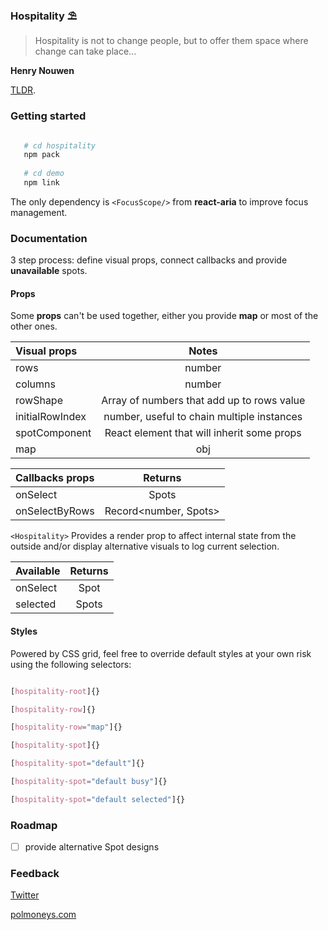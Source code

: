 ### Hospitality ⛱

> Hospitality is not to change people, but to offer them space where change can take place...

**Henry Nouwen**

[TLDR](https://polmoneys.github.io/hospitality-react/).

### Getting started


```bash

   # cd hospitality
   npm pack
   
   # cd demo
   npm link

```

The only dependency is ```<FocusScope/>``` from **react-aria** to improve focus management. 


### Documentation

3 step process: define visual props, connect callbacks and provide **unavailable** spots.

#### Props

Some **props** can't be used together, either you provide **map** or most of the other ones. 


| Visual props       |     Notes    | 
| :-------------- | :-----------: | 
| rows        |    number     |   
| columns       |    number     |   
| rowShape           |     Array of numbers that add up to rows value   |   
| initialRowIndex |    number, useful to chain multiple <Hospitality> instances     |      
| spotComponent   | React element that will inherit some props |   
| map    |      obj      |     



| Callbacks props      |    Returns    |
| :-------------- | :-----------: | 
| onSelect        |     Spots    |    
| onSelectByRows       |     Record<number, Spots>      |    


`<Hospitality>` Provides a render prop to affect internal state from the outside and/or display alternative visuals to log current selection. 

| Available      |    Returns    |
| :-------------- | :-----------: | 
| onSelect        |     Spot     |    
| selected       |     Spots      |    


#### Styles

Powered by CSS grid, feel free to override default styles at your own risk using the following selectors:

```css

[hospitality-root]{}

[hospitality-row]{}

[hospitality-row="map"]{}

[hospitality-spot]{}

[hospitality-spot="default"]{}

[hospitality-spot="default busy"]{}

[hospitality-spot="default selected"]{}


```


### Roadmap 

- [ ] provide alternative Spot designs 


### Feedback 


[Twitter](https://twitter.com/polmoneys)

[polmoneys.com](https://polmoneys.com)


